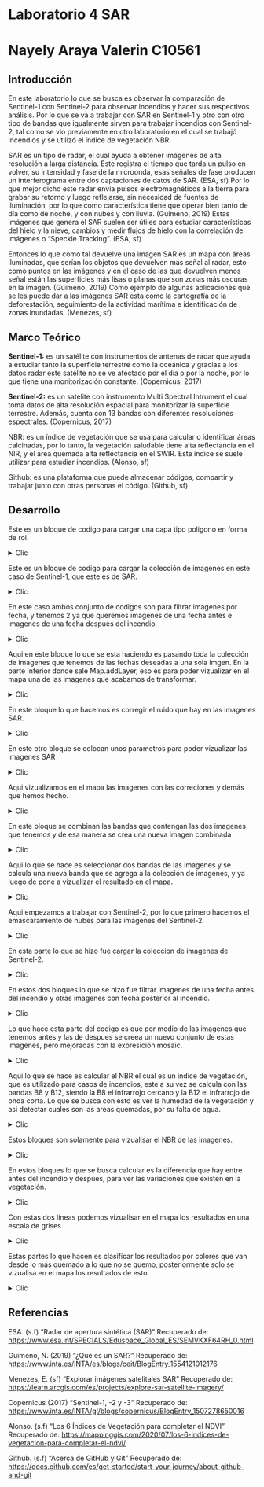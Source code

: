 # Laboratorio 4 SAR
# Nayely Araya Valerin C10561

## Introducción

En este laboratorio lo que se busca es observar la comparación de Sentinel-1 con Sentinel-2 para observar incendios y hacer sus respectivos análisis. Por lo que se va a trabajar con SAR en Sentinel-1 y otro con otro tipo de bandas que igualmente sirven para trabajar incendios con Sentinel-2, tal como se vio previamente en otro laboratorio en el cual se trabajó incendios y se utilizó el índice de vegetación NBR.

SAR es un tipo de radar, el cual ayuda a obtener imágenes de alta resolución a larga distancia. Este registra el tiempo que tarda un pulso en volver, su intensidad y fase de la microonda, esas señales de fase producen un interferograma entre dos captaciones de datos de SAR. (ESA, sf) Por lo que mejor dicho este radar envía pulsos electromagnéticos a la tierra para grabar su retorno y luego reflejarse, sin necesidad de fuentes de iluminación, por lo que como característica tiene que operar bien tanto de día como de noche, y con nubes y con lluvia. (Guimeno, 2019) Estas imágenes que genera el SAR suelen ser útiles para estudiar características del hielo y la nieve, cambios y medir flujos de hielo con la correlación de imágenes o “Speckle Tracking”. (ESA, sf)

Entonces lo que como tal devuelve una imagen SAR es un mapa con áreas iluminadas, que serían los objetos que devuelven más señal al radar, esto como puntos en las imágenes y en el caso de las que devuelven menos señal están las superficies más lisas o planas que son zonas más oscuras en la imagen. (Guimeno, 2019) Como ejemplo de algunas aplicaciones que se les puede dar a las imágenes SAR esta como la cartografía de la deforestación, seguimiento de la actividad marítima e identificación de zonas inundadas. (Menezes, sf)

## Marco Teórico

**Sentinel-1:** es un satélite con instrumentos de antenas de radar que ayuda a estudiar tanto la superficie terrestre como la oceánica y gracias a los datos radar este satélite no se ve afectado por el día o por la noche, por lo que tiene una monitorización constante. (Copernicus, 2017)

**Sentinel-2:** es un satélite con instrumento Multi Spectral Intrument el cual toma datos de alta resolución espacial para monitorizar la superficie terrestre. Además, cuenta con 13 bandas con diferentes resoluciones espectrales. (Copernicus, 2017)

NBR: es un índice de vegetación que se usa para calcular o identificar áreas calcinadas, por lo tanto, la vegetación saludable tiene alta reflectancia en el NIR, y el área quemada alta reflectancia en el SWIR. Este índice se suele utilizar para estudiar incendios. (Alonso, sf)

Github: es una plataforma que puede almacenar códigos, compartir y trabajar junto con otras personas el código. (Github, sf)

## Desarrollo

Este es un bloque de codigo para cargar una capa tipo poligono en forma de roi.
    
<details>
  <summary>Clic</summary>
  
``` js
var roi = ee.FeatureCollection('projects/mtb2023-399203/assets/Palo_verde');
Map.addLayer(roi, {color: 'green'}, 'ROI');
Map.centerObject(roi, 12)
```
</details>


Este es un bloque de codigo para cargar la colección de imagenes en este caso de Sentinel-1, que este es de SAR.

<details>
  <summary>Clic</summary>
  
``` js
//Coleccion de imagenes de Sentinel-1
var s1 = ee.ImageCollection('COPERNICUS/S1_GRD')
        //.filter(ee.Filter.listContains('transmitterReceiverPolarisation', 'VV','VH'))
        .filter(ee.Filter.eq('instrumentMode', 'IW'))
        .filter(ee.Filter.eq('orbitProperties_pass', 'DESCENDING')) // puede ajustar a ASCENDING
        .filterBounds(roi)
```
</details>


En este caso ambos conjunto de codigos son para filtrar imagenes por fecha, y tenemos 2 ya que queremos imagenes de una fecha antes e imagenes de una fecha despues del incendio.

<details>
  <summary>Clic</summary>
  
``` js
// Filtro de imagenes por fecha
var beforeinc = s1.filterDate('2023-04-01', '2023-04-28')
print(beforeinc,'imagenes disponibles antes del incendio')
/* puede observar que para este rango de fechas tenemos 2 imagenes disponibles
aunque del mismo día
*/
//Imagenes luego del incendio
var afterinc = s1.filterDate('2023-05-10', '2023-06-01')
print(afterinc,'imagenes disponibles despues del incendio')
```
</details>


Aqui en este bloque lo que se esta haciendo es pasando toda la colección de imagenes que tenemos de las fechas deseadas a una sola imgen. En la parte inferior donde sale Map.addLayer, eso es para poder vizualizar en el mapa una de las imagenes que acabamos de transformar.

<details>
  <summary>Clic</summary>
  
``` js
// pasemos de un ImageCollection a un Image
var beforeinc = beforeinc.mosaic().clip(roi) //puedes cambiar mosaic por mean or median
var afterinc =  afterinc.mosaic().clip(roi)
print(beforeinc, 'imagen antes del incendio')
print(afterinc, 'imagen despues del incendio')

Map.addLayer( beforeinc,{bands: ['VV'], min: -15, max: -5, gamma: 1.2},  1.2}, 'antes del incendio sin speckle', 0);
```
</details>


En este bloque lo que hacemos es corregir el ruido que hay en las imagenes SAR.

<details>
  <summary>Clic</summary>
  
``` js
//filtro para reducir el speckle (pixeles de colores aleatorios)
var SMOOTHING_RADIUS = 50;
var beforeinc = beforeinc.focal_mean(SMOOTHING_RADIUS, 'circle', 'meters');
var afterinc = afterinc.focal_mean(SMOOTHING_RADIUS, 'circle', 'meters');
```
</details>


En este otro bloque se colocan unos parametros para poder vizualizar las imagenes SAR

<details>
  <summary>Clic</summary>
  
``` js
//Parametros de visualizacion
var visualization = {
  bands: ['VH'],  // podemos ajustar la banda a VV
  min: -20,
  max: -5,
};
```
</details>


Aqui vizualizamos en el mapa las imagenes con las correciones y demás que hemos hecho.

<details>
  <summary>Clic</summary>
  
``` js
//DVisualicemos las imagenes
Map.addLayer( beforeinc,visualization, 'antes del incendio',0);
Map.addLayer(afterinc, visualization, 'despues del incendio',0);
```
</details>


En este bloque se combinan las bandas que contengan las dos imagenes que tenemos y de esa manera se crea una nueva imagen combinada

<details>
  <summary>Clic</summary>
  
``` js
//Unamos las bandas del antes y despues en un solo image
var coll = beforeinc.addBands(afterinc)
print(coll, 'coleccion junta')

Map.addLayer(coll,imageVisParam, 'Sentinel-1')
```
</details>


Aqui lo que se hace es seleccionar dos bandas de las imagenes y se calcula una nueva banda que se agrega a la colección de imagenes, y ya luego de pone a vizualizar el resultado en el mapa.

<details>
  <summary>Clic</summary>
  
``` js
var change = coll.expression ('VH / VH_1', {
    'VH': coll.select ('VH'),  // ajuste las bandas como considere
    'VH_1': coll.select ('VH_1')})
    .toDouble().rename('change');

Map.addLayer(change, {min: 0,max:2},'Raster de cambio', 0);
print(change, 'cambio')
```
</details>


Aqui empezamos a trabajar con Sentinel-2, por lo que primero hacemos el emascaramiento de nubes para las imagenes del Sentinel-2.

<details>
  <summary>Clic</summary>
  
``` js
// Sentinel-2 cloud masking
function cloudMask(image){
  var scl = image.select('SCL');
  var mask = scl.eq(3).or(scl.gte(7).and(scl.lte(10)));
  return image.updateMask(mask.eq(0));
}
```
</details>


En esta parte lo que se hizo fue cargar la coleccion de imagenes de Sentinel-2.

<details>
  <summary>Clic</summary>
  
``` js
var s2 = ee.ImageCollection("COPERNICUS/S2_SR_HARMONIZED").filterBounds(roi) //s2 fue el nombre que le coloque a la coleccion que filtre.
  .filterDate('2023-01-01', '2023-12-31') //Defina el rango de fechas.
  .filterBounds(roi) // filtro de area.
  .map(cloudMask) // aca ejecutamos el enmascador de nubes que programamos antes. 
  print(s2) 
```
</details>


En estos dos bloques lo que se hizo fue filtrar imagenes de una fecha antes del incendio y otras imagenes con fecha posterior al incendio.

<details>
  <summary>Clic</summary>
  
``` js
// Filtros de la coleccion ANTES del incendio
var antes = s2.filter(ee.Filter.or(
 ee.Filter.date('2023-04-01', '2023-04-28')))
print(antes, 'antes del incendio s2');

// Filtros de la coleccion DESPUES del incendio
var despues = s2.filter(ee.Filter.or(
 ee.Filter.date('2023-05-10', '2023-06-01')))
print( despues, 'despues del incendio s2');
```
</details>


Lo que hace esta parte del codigo es que por medio de las imagenes que tenemos antes y las de despues se creea un nuevo conjunto de estas imagenes, pero mejoradas con la expresición mosaic.

<details>
  <summary>Clic</summary>
  
``` js
var antes2 = antes.mosaic().clip(roi) //puedes cambiar mosaic por mean or median
var despues2 =  despues.mosaic().clip(roi)
print(antes, 'imagen antes del incendio')
print(despues, 'imagen despues del incendio')

Map.addLayer( antes2,{bands: ['B4', 'B3', 'B2'], min: 354.3920564417735, max: 1282.2158558183125, gamma: 1.2}, 'antes del incendio s2', 0);
```
</details>


Aqui lo que se hace es calcular el NBR el cual es un indice de vegetación, que es utilizado para casos de incendios, este a su vez se calcula con las bandas B8 y B12, siendo la B8 el infrarrojo cercano y la B12 el infrarrojo de onda corta. Lo que se busca con esto es ver la humedad de la vegetación y asi detectar cuales son las areas quemadas, por su falta de agua.

<details>
  <summary>Clic</summary>
  
``` js
var preNBR = antes2.normalizedDifference(['B8', 'B12']).rename('nbr');
var postNBR = despues2.normalizedDifference(['B8', 'B12']).rename('nbr');
print(preNBR)
```
</details>


Estos bloques son solamente para vizualisar el NBR de las imagenes.

<details>
  <summary>Clic</summary>
  
``` js
Map.addLayer(preNBR, 
{bands: ['nbr'], min: 0.018902123252200934, max:0.7007203002942072 , gamma: 1.2}, 'nbr antes'); 
//Visualizacion
Map.addLayer(postNBR, 
{bands: ['nbr'], min: 0.018902123252200934, max:0.7007203002942072 , gamma: 1.2}, 'nbr despues'); 
```
</details>


En estos bloques lo que se busca calcular es la diferencia que hay entre antes del incendio y despues, para ver las variaciones que existen en la vegetación.

<details>
  <summary>Clic</summary>
  
``` js
// The result is called delta NBR or dNBR
var dNBR_unscaled = preNBR.subtract(postNBR);

// Scale product to USGS standards
var dNBR = dNBR_unscaled.multiply(1000);

// Add the difference image to the console on the right
print("Difference Normalized Burn Ratio: ", dNBR);
```
</details>


Con estas dos lineas podemos vizualisar en el mapa los resultados en una escala de grises.

<details>
  <summary>Clic</summary>
  
``` js
var grey = ['white', 'black'];

Map.addLayer(dNBR, {min: -1000, max: 1000, palette: grey}, 'dNBR greyscale');
```
</details>


Estas partes lo que hacen es clasificar los resultados por colores que van desde lo más quemado a lo que no se quemo, posteriormente solo se vizualisa en el mapa los resultados de esto.

<details>
  <summary>Clic</summary>
  
``` js
var sld_intervals =
  '<RasterSymbolizer>' +
    '<ColorMap type="intervals" extended="false" >' +
      '<ColorMapEntry color="#ffffff" quantity="-500" label="-500"/>' +
      '<ColorMapEntry color="#7a8737" quantity="-250" label="-250" />' +
      '<ColorMapEntry color="#acbe4d" quantity="-100" label="-100" />' +
      '<ColorMapEntry color="#0ae042" quantity="100" label="100" />' +
      '<ColorMapEntry color="#fff70b" quantity="270" label="270" />' +
      '<ColorMapEntry color="#ffaf38" quantity="440" label="440" />' +
      '<ColorMapEntry color="#ff641b" quantity="660" label="660" />' +
      '<ColorMapEntry color="#a41fd6" quantity="2000" label="2000" />' +
    '</ColorMap>' +
  '</RasterSymbolizer>';

// Add the image to the map using both the color ramp and interval schemes.
Map.addLayer(dNBR.sldStyle(sld_intervals), {}, 'dNBR classified');
```
</details>

## Referencias

ESA. (s.f) “Radar de apertura sintética (SAR)” Recuperado de: https://www.esa.int/SPECIALS/Eduspace_Global_ES/SEMVKXF64RH_0.html 

Guimeno, N. (2019) “¿Qué es un SAR?” Recuperado de: https://www.inta.es/INTA/es/blogs/ceit/BlogEntry_1554121012176 

Menezes, E. (sf) “Explorar imágenes satelitales SAR” Recuperado de: https://learn.arcgis.com/es/projects/explore-sar-satellite-imagery/ 

Copernicus (2017) “Sentinel-1, -2 y -3” Recuperado de: https://www.inta.es/INTA/gl/blogs/copernicus/BlogEntry_1507278650016 

Alonso. (s.f) “Los 6 Índices de Vegetación para completar el NDVI” Recuperado de: https://mappinggis.com/2020/07/los-6-indices-de-vegetacion-para-completar-el-ndvi/ 

Github. (s.f) “Acerca de GitHub y Git” Recuperado de: https://docs.github.com/es/get-started/start-your-journey/about-github-and-git 










